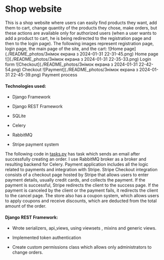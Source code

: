 # Shop website
This is a shop website where users can easily find products they want, add them to cart, change quantity of the products they chose, make orders, but these actions are available only for authorized users (when a user wants to add a product to cart, he is being redirected to the registration page and then to the login page). The following images represent registration page, login page, the main page of the site, and the cart:
![Home page](./README_photos/Знімок екрана з 2024-01-31 22-31-45.png)
Home page
![](./README_photos/Знімок екрана з 2024-01-31 22-35-33.png)
Login form
![Checkout](./README_photos/Знімок екрана з 2024-01-31 22-42-54.png)
Checkout
![Payment](./README_photos/Знімок екрана з 2024-01-31 22-45-39.png)
Payment process
#### Technologies used: 
* Django Framework 

* Django REST Framework

* SQLite 

* Celery 

* RabbitMQ 

* Stripe payment system 

The following code in [tasks.py](https://github.com/rybkkina/shop_project/blob/main/orders/tasks.py) has task which sends an email after successfully creating an order. I use RabbitMQ broker as a broker and resulting backend for Celery.
Рayment application includes all the logic related to payments and integration with Stripe. Stripe Checkout integration consists of a checkout page hosted by Stripe that allows users to enter payment details, usually credit cards, and collects the payment. If the payment is successful, Stripe redirects the client to the success page. If the payment is canceled by the client or the payment fails, it redirects the client to the cancel page. 
The store also has a coupon system, which allows users to apply coupons and receive discounts, which are deducted from the total amount of the order.
#### Django REST Framework: 

* Wrote serializers, api_views, using viewsets , mixins and generic views. 

* Implemented token authentication 

* Create custom permissions class  which allows only administrators to change orders.